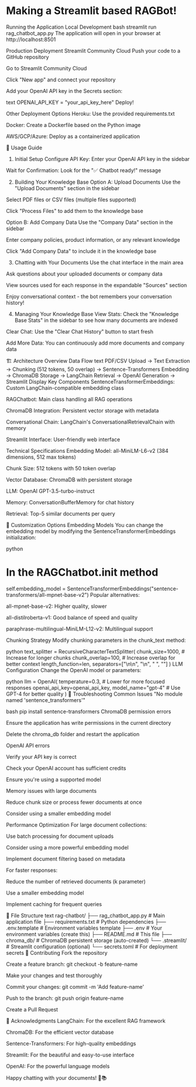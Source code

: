 # Making a Streamlit based RAGBot!
Running the Application
Local Development
bash
streamlit run rag_chatbot_app.py
The application will open in your browser at http://localhost:8501

Production Deployment
Streamlit Community Cloud
Push your code to a GitHub repository

Go to Streamlit Community Cloud

Click "New app" and connect your repository

Add your OpenAI API key in the Secrets section:

text
OPENAI_API_KEY = "your_api_key_here"
Deploy!

Other Deployment Options
Heroku: Use the provided requirements.txt

Docker: Create a Dockerfile based on the Python image

AWS/GCP/Azure: Deploy as a containerized application

📖 Usage Guide
1. Initial Setup
Configure API Key: Enter your OpenAI API key in the sidebar

Wait for Confirmation: Look for the "✅ Chatbot ready!" message

2. Building Your Knowledge Base
Option A: Upload Documents
Use the "Upload Documents" section in the sidebar

Select PDF files or CSV files (multiple files supported)

Click "Process Files" to add them to the knowledge base

Option B: Add Company Data
Use the "Company Data" section in the sidebar

Enter company policies, product information, or any relevant knowledge

Click "Add Company Data" to include it in the knowledge base

3. Chatting with Your Documents
Use the chat interface in the main area

Ask questions about your uploaded documents or company data

View sources used for each response in the expandable "Sources" section

Enjoy conversational context - the bot remembers your conversation history!

4. Managing Your Knowledge Base
View Stats: Check the "Knowledge Base Stats" in the sidebar to see how many documents are indexed

Clear Chat: Use the "Clear Chat History" button to start fresh

Add More Data: You can continuously add more documents and company data

🏗️ Architecture Overview
Data Flow
text
PDF/CSV Upload → Text Extraction → Chunking (512 tokens, 50 overlap) → 
Sentence-Transformers Embedding → ChromaDB Storage → 
LangChain Retrieval → OpenAI Generation → Streamlit Display
Key Components
SentenceTransformerEmbeddings: Custom LangChain-compatible embedding class

RAGChatbot: Main class handling all RAG operations

ChromaDB Integration: Persistent vector storage with metadata

Conversational Chain: LangChain's ConversationalRetrievalChain with memory

Streamlit Interface: User-friendly web interface

Technical Specifications
Embedding Model: all-MiniLM-L6-v2 (384 dimensions, 512 max tokens)

Chunk Size: 512 tokens with 50 token overlap

Vector Database: ChromaDB with persistent storage

LLM: OpenAI GPT-3.5-turbo-instruct

Memory: ConversationBufferMemory for chat history

Retrieval: Top-5 similar documents per query

🔧 Customization Options
Embedding Models
You can change the embedding model by modifying the SentenceTransformerEmbeddings initialization:

python
# In the RAGChatbot.__init__ method
self.embedding_model = SentenceTransformerEmbeddings("sentence-transformers/all-mpnet-base-v2")
Popular alternatives:

all-mpnet-base-v2: Higher quality, slower

all-distilroberta-v1: Good balance of speed and quality

paraphrase-multilingual-MiniLM-L12-v2: Multilingual support

Chunking Strategy
Modify chunking parameters in the chunk_text method:

python
text_splitter = RecursiveCharacterTextSplitter(
    chunk_size=1000,  # Increase for longer chunks
    chunk_overlap=100,  # Increase overlap for better context
    length_function=len,
    separators=["\n\n", "\n", " ", ""]
)
LLM Configuration
Change the OpenAI model or parameters:

python
llm = OpenAI(
    temperature=0.3,  # Lower for more focused responses
    openai_api_key=openai_api_key,
    model_name="gpt-4"  # Use GPT-4 for better quality
)
🐛 Troubleshooting
Common Issues
"No module named 'sentence_transformers'"

bash
pip install sentence-transformers
ChromaDB permission errors

Ensure the application has write permissions in the current directory

Delete the chroma_db folder and restart the application

OpenAI API errors

Verify your API key is correct

Check your OpenAI account has sufficient credits

Ensure you're using a supported model

Memory issues with large documents

Reduce chunk size or process fewer documents at once

Consider using a smaller embedding model

Performance Optimization
For large document collections:

Use batch processing for document uploads

Consider using a more powerful embedding model

Implement document filtering based on metadata

For faster responses:

Reduce the number of retrieved documents (k parameter)

Use a smaller embedding model

Implement caching for frequent queries

📝 File Structure
text
rag-chatbot/
├── rag_chatbot_app.py      # Main application file
├── requirements.txt        # Python dependencies
├── .env.template          # Environment variables template
├── .env                   # Your environment variables (create this)
├── README.md              # This file
├── chroma_db/             # ChromaDB persistent storage (auto-created)
└── .streamlit/            # Streamlit configuration (optional)
    └── secrets.toml       # For deployment secrets
🤝 Contributing
Fork the repository

Create a feature branch: git checkout -b feature-name

Make your changes and test thoroughly

Commit your changes: git commit -m 'Add feature-name'

Push to the branch: git push origin feature-name

Create a Pull Request

🙏 Acknowledgments
LangChain: For the excellent RAG framework

ChromaDB: For the efficient vector database

Sentence-Transformers: For high-quality embeddings

Streamlit: For the beautiful and easy-to-use interface

OpenAI: For the powerful language models

Happy chatting with your documents! 🤖📚